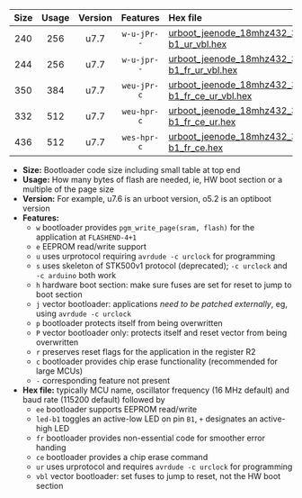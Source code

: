 |Size|Usage|Version|Features|Hex file|
|:-:|:-:|:-:|:-:|:--|
|240|256|u7.7|`w-u-jPr--`|[urboot_jeenode_18mhz432_38400bps_led-b1_ur_vbl.hex](https://raw.githubusercontent.com/stefanrueger/urboot.hex/main/boards/jeenode/fcpu_18mhz432/38400_bps/urboot_jeenode_18mhz432_38400bps_led-b1_ur_vbl.hex)|
|244|256|u7.7|`w-u-jpr--`|[urboot_jeenode_18mhz432_38400bps_led-b1_fr_ur_vbl.hex](https://raw.githubusercontent.com/stefanrueger/urboot.hex/main/boards/jeenode/fcpu_18mhz432/38400_bps/urboot_jeenode_18mhz432_38400bps_led-b1_fr_ur_vbl.hex)|
|350|384|u7.7|`weu-jPr-c`|[urboot_jeenode_18mhz432_38400bps_ee_led-b1_fr_ce_ur_vbl.hex](https://raw.githubusercontent.com/stefanrueger/urboot.hex/main/boards/jeenode/fcpu_18mhz432/38400_bps/urboot_jeenode_18mhz432_38400bps_ee_led-b1_fr_ce_ur_vbl.hex)|
|332|512|u7.7|`weu-hpr-c`|[urboot_jeenode_18mhz432_38400bps_ee_led-b1_fr_ce_ur.hex](https://raw.githubusercontent.com/stefanrueger/urboot.hex/main/boards/jeenode/fcpu_18mhz432/38400_bps/urboot_jeenode_18mhz432_38400bps_ee_led-b1_fr_ce_ur.hex)|
|436|512|u7.7|`wes-hpr-c`|[urboot_jeenode_18mhz432_38400bps_ee_led-b1_fr_ce.hex](https://raw.githubusercontent.com/stefanrueger/urboot.hex/main/boards/jeenode/fcpu_18mhz432/38400_bps/urboot_jeenode_18mhz432_38400bps_ee_led-b1_fr_ce.hex)|

- **Size:** Bootloader code size including small table at top end
- **Usage:** How many bytes of flash are needed, ie, HW boot section or a multiple of the page size
- **Version:** For example, u7.6 is an urboot version, o5.2 is an optiboot version
- **Features:**
  + `w` bootloader provides `pgm_write_page(sram, flash)` for the application at `FLASHEND-4+1`
  + `e` EEPROM read/write support
  + `u` uses urprotocol requiring `avrdude -c urclock` for programming
  + `s` uses skeleton of STK500v1 protocol (deprecated); `-c urclock` and `-c arduino` both work
  + `h` hardware boot section: make sure fuses are set for reset to jump to boot section
  + `j` vector bootloader: applications *need to be patched externally*, eg, using `avrdude -c urclock`
  + `p` bootloader protects itself from being overwritten
  + `P` vector bootloader only: protects itself and reset vector from being overwritten
  + `r` preserves reset flags for the application in the register R2
  + `c` bootloader provides chip erase functionality (recommended for large MCUs)
  + `-` corresponding feature not present
- **Hex file:** typically MCU name, oscillator frequency (16 MHz default) and baud rate (115200 default) followed by
  + `ee` bootloader supports EEPROM read/write
  + `led-b1` toggles an active-low LED on pin `B1`, `+` designates an active-high LED
  + `fr` bootloader provides non-essential code for smoother error handing
  + `ce` bootloader provides a chip erase command
  + `ur` uses urprotocol and requires `avrdude -c urclock` for programming
  + `vbl` vector bootloader: set fuses to jump to reset, not the HW boot section
